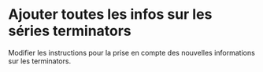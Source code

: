 # Ajouter toutes les infos sur les séries terminators

Modifier les instructions pour la prise en compte des nouvelles informations sur les terminators.

